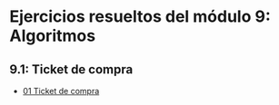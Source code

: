 # Ejercicios resueltos del módulo 9: Algoritmos


## 9.1: Ticket de compra

- [01 Ticket de compra](./9-1-ticket-compra)




